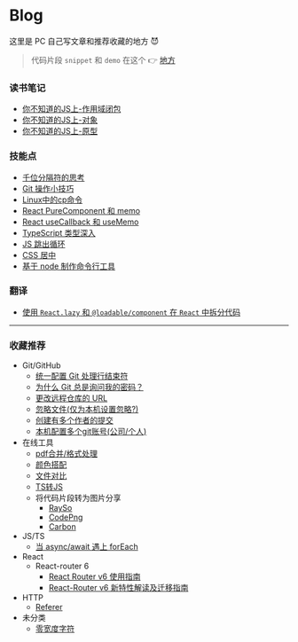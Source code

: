 # Blog

这里是 PC 自己写文章和推荐收藏的地方 😈

> 代码片段 `snippet` 和 `demo` 在这个 👉 [地方](https://github.com/zpc7/snippets-and-demos)

### 读书笔记

- [你不知道的JS上-作用域闭包](./ReadingNotes/你不知道的JS上-作用域闭包.md)
- [你不知道的JS上-对象](./ReadingNotes/你不知道的JS上-对象.md)
- [你不知道的JS上-原型](./ReadingNotes/你不知道的JS上-原型.md)

### 技能点

- [千位分隔符的思考](./SkillPoints/千位分隔符.md)
- [Git 操作小技巧](./SkillPoints/GitTips-Vol-1.md)
- [Linux中的cp命令](./SkillPoints/Linux-cp.md)
- [React PureComponent 和 memo](./SkillPoints/React-PureComponent+memo.md)
- [React useCallback 和 useMemo](./SkillPoints/React-useCallback+useMemo.md)
- [TypeScript 类型深入](./SkillPoints/TypeScript类型深入.md)
- [JS 跳出循环](./SkillPoints/Out-of-the-Loop.md)
- [CSS 居中](./SkillPoints/CSS-center.md)
- [基于 node 制作命令行工具](./SkillPoints/Node-cli-tool.md)

### 翻译
- [使用 `React.lazy` 和 `@loadable/component` 在 `React` 中拆分代码](./Translation/React.lazy+Suspense.md)

---

### 收藏推荐
+ Git/GitHub
  - [统一配置 Git 处理行结束符](https://docs.github.com/cn/github/using-git/configuring-git-to-handle-line-endings)
  - [为什么 Git 总是询问我的密码？](https://docs.github.com/cn/github/using-git/why-is-git-always-asking-for-my-password)
  - [更改远程仓库的 URL](https://docs.github.com/cn/github/using-git/changing-a-remotes-url)
  - [忽略文件(仅为本机设置忽略?)](https://docs.github.com/cn/github/using-git/ignoring-files)
  - [创建有多个作者的提交](https://docs.github.com/cn/github/committing-changes-to-your-project/creating-a-commit-with-multiple-authors)
  - [本机配置多个git账号(公司/个人)](https://blog.csdn.net/weixin_30389003/article/details/96460375)
+ 在线工具
  - [pdf合并/格式处理](https://smallpdf.com/cn)
  - [颜色搭配](https://colorhunt.co/)
  - [文件对比](https://differ.netlify.app/)
  - [TS转JS](https://www.typescriptlang.org/play)
  - 将代码片段转为图片分享
    + [RaySo](https://ray.so/)
    + [CodePng](https://www.codepng.app/)
    + [Carbon](https://carbon.now.sh/)
+ JS/TS
  - [当 async/await 遇上 forEach](http://objcer.com/2017/10/12/async-await-with-forEach/)
+ React
  - React-router 6
    + [React Router v6 使用指南](https://zhuanlan.zhihu.com/p/191419879)
    + [React-Router v6 新特性解读及迁移指南](https://blog.csdn.net/weixin_40906515/article/details/104957712)
+ HTTP
  - [Referer](http://www.ruanyifeng.com/blog/2019/06/http-referer.html) 
+ 未分类
  - [零宽度字符](https://juejin.cn/post/6844904164057677831)
